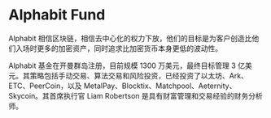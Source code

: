 # Alphabit Fund

Alphabit 相信区块链，相信去中心化的权力下放，他们的目标是为客户创造比他们入场时更多的加密资产，同时追求比加密货币本身更低的波动性。

Alphabit 基金在开曼群岛注册，目前规模 1300 万美元，最终目标管理 3 亿美元。其策略包括手动交易、算法交易和风险投资，已经投资了以太坊、Ark、ETC、PeerCoin，以及 MetalPay、Blocktix、Matchpool、Aeternity、Skycoin。其首席执行官 Liam Robertson 是具有财富管理和交易经验的财务分析师。
